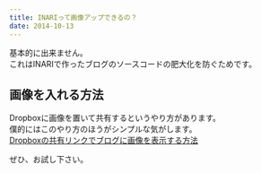 ```yaml
---
title: INARIって画像アップできるの？
date: 2014-10-13
---
```

基本的に出来ません。<br>
これはINARIで作ったブログのソースコードの肥大化を防ぐためです。

## 画像を入れる方法
Dropboxに画像を置いて共有するというやり方があります。<br>
僕的にはこのやり方のほうがシンプルな気がします。<br>
[Dropboxの共有リンクでブログに画像を表示する方法 ](http://tantant.jp/blog/Dropbox/image-hosting-from-dropbox/)

ぜひ、お試し下さい。